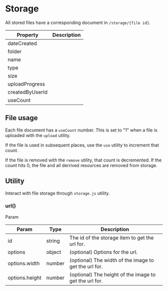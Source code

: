 # Storage

All stored files have a corresponding document in `/storage/{file id}`. 

| Property         | Description
| ---              | ---
| dateCreated
| folder
| name
| type
| size
| uploadProgress
| createdByUserId
| useCount


## File usage

Each file document has a `useCount` number. This is set to "1" when a file is uploaded with the `upload` utility. 

If the file is used in subsequent places, use the `use` utility to increment that count. 

If the file is removed with the `remove` utility, that count is decremented. If the count hits 0, the file and all derrived resources are removed from storage. 

## Utility

Interact with file storage through `storage.js` utility.

### url()

Param

| Param           | Type     | Description
| ---             | ---      | ---
| id              | string   | The id of the storage item to get the url for.
| options         | object   | (optional) Options for the url.
| options.width   | number   | (optional) The width of the image to get the url for.
| options.height  | number   | (optional) The height of the image to get the url for.